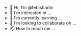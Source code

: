 - 👋 Hi, I’m @febisharlin
- 👀 I’m interested in ...
- 🌱 I’m currently learning ...
- 💞️ I’m looking to collaborate on ...
- 📫 How to reach me ...

<!---
febisharlin/febisharlin is a ✨ special ✨ repository because its `README.md` (this file) appears on your GitHub profile.
You can click the Preview link to take a look at your changes.
--->
